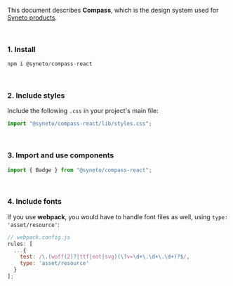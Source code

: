 This document describes **Compass**, which is the design system used for [Syneto products](https://syneto.eu/products/).

<br />

### **1. Install**

```jsx static
npm i @syneto/compass-react
```

<br />

### **2. Include styles**

Include the following `.css` in your project's main file:

```jsx static
import "@syneto/compass-react/lib/styles.css";
```

<br />

### **3. Import and use components**

```jsx static
import { Badge } from "@syneto/compass-react";
```

<br />

### **4. Include fonts**

If you use **webpack**, you would have to handle font files as well, using `type: 'asset/resource'`:

```jsx static
// webpack.config.js
rules: [
  ...{
    test: /\.(woff(2)?|ttf|eot|svg)(\?v=\d+\.\d+\.\d+)?$/,
    type: 'asset/resource'
  }
];
```
